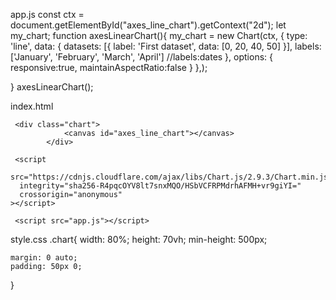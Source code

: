 app.js
const ctx = document.getElementById("axes_line_chart").getContext("2d");
let my_chart;
function axesLinearChart(){
	my_chart = new Chart(ctx, {
		type: 'line',
		data: {
			datasets: [{
				label: 'First dataset',
				data: [0, 20, 40, 50]
			}],
			labels: ['January', 'February', 'March', 'April']
			//labels:dates
		},
		options: {
			responsive:true,
			maintainAspectRatio:false
		}
	},);

}
axesLinearChart();

index.html
<html lang="en">
<head>
    <meta charset="UTF-8">
    <meta name="viewport" content="width=device-width, initial-scale=1.0">
    <meta http-equiv="X-UA-Compatible" content="ie=edge">
	<link rel="stylesheet" href="style.css">
    <title>COVID-19</title>
</head>
<body>

	 <div class="chart">
                <canvas id="axes_line_chart"></canvas>
            </div>

	 <script
      src="https://cdnjs.cloudflare.com/ajax/libs/Chart.js/2.9.3/Chart.min.js"
      integrity="sha256-R4pqcOYV8lt7snxMQO/HSbVCFRPMdrhAFMH+vr9giYI="
      crossorigin="anonymous"
    ></script>
	
	 <script src="app.js"></script>
</body>

style.css
.chart{
    width: 80%;
    height: 70vh;
    min-height: 500px;

    margin: 0 auto;
    padding: 50px 0;
}